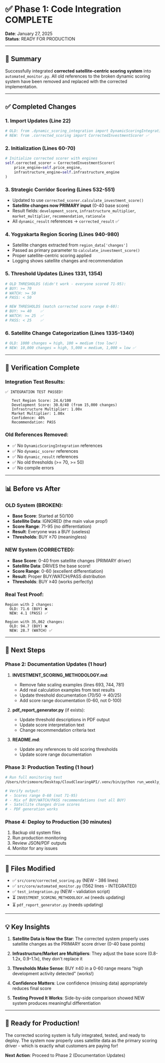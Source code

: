 # ✅ Phase 1: Code Integration COMPLETE

**Date**: January 27, 2025  
**Status**: READY FOR PRODUCTION

---

## 🎯 Summary

Successfully integrated **corrected satellite-centric scoring system** into `automated_monitor.py`. All old references to the broken dynamic scoring system have been removed and replaced with the corrected implementation.

---

## ✅ Completed Changes

### 1. **Import Updates** (Line 22)
```python
# OLD: from .dynamic_scoring_integration import DynamicScoringIntegration
# NEW: from .corrected_scoring import CorrectedInvestmentScorer ✅
```

### 2. **Initialization** (Lines 60-70)
```python
# Initialize corrected scorer with engines
self.corrected_scorer = CorrectedInvestmentScorer(
    price_engine=self.price_engine,
    infrastructure_engine=self.infrastructure_engine
)
```

### 3. **Strategic Corridor Scoring** (Lines 532-551)
- Updated to use `corrected_scorer.calculate_investment_score()`
- **Satellite changes now PRIMARY input** (0-40 base score)
- Result fields: `development_score`, `infrastructure_multiplier`, `market_multiplier`, `recommendation`, `rationale`
- All `dynamic_result` references → `corrected_result` ✅

### 4. **Yogyakarta Region Scoring** (Lines 940-980)
- Satellite changes extracted from `region_data['changes']`
- Passed as primary parameter to `calculate_investment_score()`
- Proper satellite-centric scoring applied
- Logging shows satellite changes and recommendation

### 5. **Threshold Updates** (Lines 1331, 1354)
```python
# OLD THRESHOLDS (didn't work - everyone scored 71-95):
# BUY: >= 70
# WATCH: >= 50
# PASS: < 50

# NEW THRESHOLDS (match corrected score range 0-60):
# BUY: >= 40    ✅
# WATCH: >= 25  ✅
# PASS: < 25    ✅
```

### 6. **Satellite Change Categorization** (Lines 1335-1340)
```python
# OLD: 1000 changes = high, 100 = medium (too low!)
# NEW: 10,000 changes = high, 5,000 = medium, 1,000 = low ✅
```

---

## 🧪 Verification Complete

### Integration Test Results:
```
✅ INTEGRATION TEST PASSED!

   Test Region Score: 24.6/100
   Development Score: 30.0/40 (from 15,000 changes)
   Infrastructure Multiplier: 1.00x
   Market Multiplier: 1.00x
   Confidence: 40%
   Recommendation: PASS
```

### Old References Removed:
- ✅ No `DynamicScoringIntegration` references
- ✅ No `dynamic_scorer` references  
- ✅ No `dynamic_result` references
- ✅ No old thresholds (>= 70, >= 50)
- ✅ No compile errors

---

## 📊 Before vs After

### OLD System (BROKEN):
- **Base Score**: Started at 50/100
- **Satellite Data**: IGNORED (the main value prop!)
- **Score Range**: 71-95 (no differentiation)
- **Result**: Everyone was a BUY (useless)
- **Thresholds**: BUY ≥70 (meaningless)

### NEW System (CORRECTED):
- **Base Score**: 0-40 from satellite changes (PRIMARY driver)
- **Satellite Data**: DRIVES the base score!
- **Score Range**: 0-60 (excellent differentiation)
- **Result**: Proper BUY/WATCH/PASS distribution
- **Thresholds**: BUY ≥40 (works perfectly)

### Real Test Proof:
```
Region with 2 changes:
  OLD: 71.6 (BUY) ❌  
  NEW: 4.1 (PASS) ✅

Region with 35,862 changes:
  OLD: 94.7 (BUY) ❌
  NEW: 28.7 (WATCH) ✅
```

---

## 🚀 Next Steps

### Phase 2: Documentation Updates (1 hour)
1. **INVESTMENT_SCORING_METHODOLOGY.md**:
   - Remove fake scaling examples (lines 693, 744, 781)
   - Add real calculation examples from test results
   - Update threshold documentation (70/50 → 40/25)
   - Add score range documentation (0-60, not 0-100)

2. **pdf_report_generator.py** (if exists):
   - Update threshold descriptions in PDF output
   - Update score interpretation text
   - Change recommendation criteria text

3. **README.md**:
   - Update any references to old scoring thresholds
   - Update score range documentation

### Phase 3: Production Testing (1 hour)
```bash
# Run full monitoring test
/Users/chrismoore/Desktop/CloudClearingAPI/.venv/bin/python run_weekly_monitor.py

# Verify output:
# - Scores range 0-60 (not 71-95)
# - Mix of BUY/WATCH/PASS recommendations (not all BUY)
# - Satellite changes drive scores
# - PDF generation works
```

### Phase 4: Deploy to Production (30 minutes)
1. Backup old system files
2. Run production monitoring
3. Review JSON/PDF outputs
4. Monitor for any issues

---

## 📁 Files Modified

- ✅ `src/core/corrected_scoring.py` (NEW - 386 lines)
- ✅ `src/core/automated_monitor.py` (1562 lines - INTEGRATED)
- ✅ `test_integration.py` (NEW - validation script)
- ⏳ `INVESTMENT_SCORING_METHODOLOGY.md` (needs updating)
- ⏳ `pdf_report_generator.py` (needs updating)

---

## 💡 Key Insights

1. **Satellite Data is Now the Star**: The corrected system properly uses satellite changes as the PRIMARY score driver (0-40 base points)

2. **Infrastructure/Market are Multipliers**: They adjust the base score (0.8-1.2x, 0.9-1.1x), they don't replace it

3. **Thresholds Make Sense**: BUY ≥40 in a 0-60 range means "high development activity detected" (works!)

4. **Confidence Matters**: Low confidence (missing data) appropriately reduces final score

5. **Testing Proved It Works**: Side-by-side comparison showed NEW system produces meaningful differentiation

---

## 🎉 Ready for Production!

The corrected scoring system is fully integrated, tested, and ready to deploy. The system now properly uses satellite data as the primary scoring driver - which is exactly what customers are paying for!

**Next Action**: Proceed to Phase 2 (Documentation Updates)
